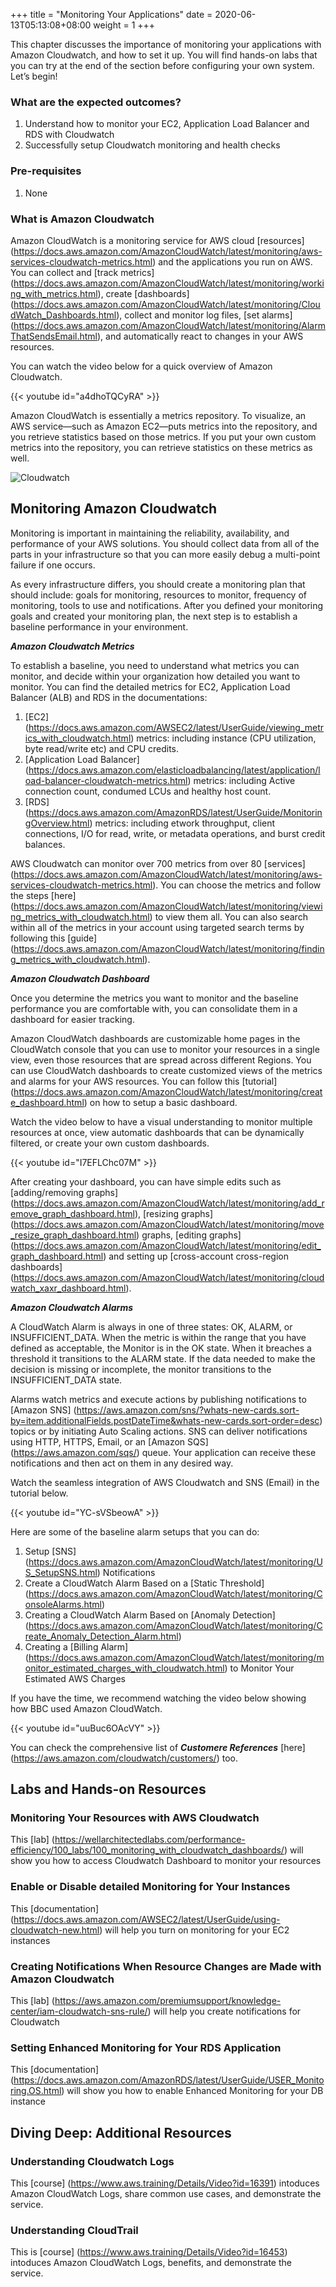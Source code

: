 +++
title = "Monitoring Your Applications"
date =  2020-06-13T05:13:08+08:00
weight = 1
+++

This chapter discusses the importance of monitoring your applications with Amazon Cloudwatch, and how to set it up. You will find hands-on labs that you can try at the end of the section before configuring your own system. Let’s begin!

### What are the expected outcomes?

1. Understand how to monitor your EC2, Application Load Balancer and RDS with Cloudwatch
2. Successfully setup Cloudwatch monitoring and health checks

### Pre-requisites

1. None

### What is Amazon Cloudwatch

Amazon CloudWatch is a monitoring service for AWS cloud [resources] (https://docs.aws.amazon.com/AmazonCloudWatch/latest/monitoring/aws-services-cloudwatch-metrics.html) and the applications you run on AWS. You can collect and [track metrics] (https://docs.aws.amazon.com/AmazonCloudWatch/latest/monitoring/working_with_metrics.html), create [dashboards] (https://docs.aws.amazon.com/AmazonCloudWatch/latest/monitoring/CloudWatch_Dashboards.html), collect and monitor log files, [set alarms] (https://docs.aws.amazon.com/AmazonCloudWatch/latest/monitoring/AlarmThatSendsEmail.html), and automatically react to changes in your AWS resources. 

You can watch the video below for a quick overview of Amazon Cloudwatch.

{{< youtube id="a4dhoTQCyRA" >}}

Amazon CloudWatch is essentially a metrics repository. To visualize, an AWS service—such as Amazon EC2—puts metrics into the repository, and you retrieve statistics based on those metrics. If you put your own custom metrics into the repository, you can retrieve statistics on these metrics as well.

![Cloudwatch](../img/cloudwatch.png)

## Monitoring Amazon Cloudwatch 

Monitoring is important in maintaining the reliability, availability, and performance of your AWS solutions. You should collect data from all of the parts in your infrastructure so that you can more easily debug a multi-point failure if one occurs.

As every infrastructure differs, you should create a monitoring plan that should include: goals for monitoring, resources to monitor, frequency of monitoring, tools to use and notifications. After you defined your monitoring goals and created your monitoring plan, the next step is to establish a baseline performance in your environment.

***Amazon Cloudwatch Metrics***

To establish a baseline, you need to understand what metrics you can monitor, and decide within your organization how detailed you want to monitor. You can find the detailed metrics for EC2, Application Load Balancer (ALB) and RDS in the documentations:

   1. [EC2] (https://docs.aws.amazon.com/AWSEC2/latest/UserGuide/viewing_metrics_with_cloudwatch.html) metrics: including instance (CPU utilization, byte read/write etc) and CPU credits.
   2. [Application Load Balancer] (https://docs.aws.amazon.com/elasticloadbalancing/latest/application/load-balancer-cloudwatch-metrics.html) metrics: including Active connection count, condumed LCUs and healthy host count.
   3. [RDS] (https://docs.aws.amazon.com/AmazonRDS/latest/UserGuide/MonitoringOverview.html) metrics: including etwork throughput, client connections, I/O for read, write, or metadata operations, and burst credit balances.

AWS Cloudwatch can monitor over 700 metrics from over 80 [services] (https://docs.aws.amazon.com/AmazonCloudWatch/latest/monitoring/aws-services-cloudwatch-metrics.html). You can choose the metrics and follow the steps [here] (https://docs.aws.amazon.com/AmazonCloudWatch/latest/monitoring/viewing_metrics_with_cloudwatch.html) to view them all. You can also search within all of the metrics in your account using targeted search terms by following this [guide] (https://docs.aws.amazon.com/AmazonCloudWatch/latest/monitoring/finding_metrics_with_cloudwatch.html).

***Amazon Cloudwatch Dashboard***

Once you determine the metrics you want to monitor and the baseline performance you are comfortable with, you can consolidate them in a dashboard for easier tracking. 

Amazon CloudWatch dashboards are customizable home pages in the CloudWatch console that you can use to monitor your resources in a single view, even those resources that are spread across different Regions. You can use CloudWatch dashboards to create customized views of the metrics and alarms for your AWS resources. You can follow this [tutorial] (https://docs.aws.amazon.com/AmazonCloudWatch/latest/monitoring/create_dashboard.html) on how to setup a basic dashboard.

Watch the video below to have a visual understanding to monitor multiple resources at once, view automatic dashboards that can be dynamically filtered, or create your own custom dashboards.

{{< youtube id="I7EFLChc07M" >}}

After creating your dashboard, you can have simple edits such as [adding/removing graphs] (https://docs.aws.amazon.com/AmazonCloudWatch/latest/monitoring/add_remove_graph_dashboard.html), [resizing graphs] (https://docs.aws.amazon.com/AmazonCloudWatch/latest/monitoring/move_resize_graph_dashboard.html) graphs, [editing graphs] (https://docs.aws.amazon.com/AmazonCloudWatch/latest/monitoring/edit_graph_dashboard.html)  and setting up [cross-account cross-region dashboards] (https://docs.aws.amazon.com/AmazonCloudWatch/latest/monitoring/cloudwatch_xaxr_dashboard.html).

***Amazon Cloudwatch Alarms***

A CloudWatch Alarm is always in one of three states: OK, ALARM, or INSUFFICIENT_DATA. When the metric is within the range that you have defined as acceptable, the Monitor is in the OK state. When it breaches a threshold it transitions to the ALARM state. If the data needed to make the decision is missing or incomplete, the monitor transitions to the INSUFFICIENT_DATA state.

Alarms watch metrics and execute actions by publishing notifications to [Amazon SNS] (https://aws.amazon.com/sns/?whats-new-cards.sort-by=item.additionalFields.postDateTime&whats-new-cards.sort-order=desc) topics or by initiating Auto Scaling actions. SNS can deliver notifications using HTTP, HTTPS, Email, or an [Amazon SQS] (https://aws.amazon.com/sqs/) queue. Your application can receive these notifications and then act on them in any desired way.

Watch the seamless integration of AWS Cloudwatch and SNS (Email) in the tutorial below.

{{< youtube id="YC-sVSbeowA" >}}

Here are some of the baseline alarm setups that you can do:
   1. Setup [SNS] (https://docs.aws.amazon.com/AmazonCloudWatch/latest/monitoring/US_SetupSNS.html) Notifications 
   2. Create a CloudWatch Alarm Based on a [Static Threshold] (https://docs.aws.amazon.com/AmazonCloudWatch/latest/monitoring/ConsoleAlarms.html)
   3. Creating a CloudWatch Alarm Based on [Anomaly Detection] (https://docs.aws.amazon.com/AmazonCloudWatch/latest/monitoring/Create_Anomaly_Detection_Alarm.html)
   4. Creating a [Billing Alarm] (https://docs.aws.amazon.com/AmazonCloudWatch/latest/monitoring/monitor_estimated_charges_with_cloudwatch.html) to Monitor Your Estimated AWS Charges

If you have the time, we recommend watching the video below showing how BBC used Amazon CloudWatch.

{{< youtube id="uuBuc6OAcVY" >}}

You can check the comprehensive list of ***Customere References*** [here] (https://aws.amazon.com/cloudwatch/customers/) too.

## Labs and Hands-on Resources

### Monitoring Your Resources with AWS Cloudwatch

This [lab] (https://wellarchitectedlabs.com/performance-efficiency/100_labs/100_monitoring_with_cloudwatch_dashboards/) will show you how to access Cloudwatch Dashboard to monitor your resources

### Enable or Disable detailed Monitoring for Your Instances 

This [documentation] (https://docs.aws.amazon.com/AWSEC2/latest/UserGuide/using-cloudwatch-new.html) will help you turn on monitoring for your EC2 instances


### Creating Notifications When Resource Changes are Made with Amazon Cloudwatch

This [lab] (https://aws.amazon.com/premiumsupport/knowledge-center/iam-cloudwatch-sns-rule/) will help you create notifications for Cloudwatch

### Setting Enhanced Monitoring for Your RDS Application 

This [documentation] (https://docs.aws.amazon.com/AmazonRDS/latest/UserGuide/USER_Monitoring.OS.html) will show you how to enable Enhanced Monitoring for your DB instance

## Diving Deep: Additional Resources

### Understanding Cloudwatch Logs

This [course] (https://www.aws.training/Details/Video?id=16391) intoduces Amazon CloudWatch Logs, share common use cases, and demonstrate the service.

### Understanding CloudTrail

This is [course] (https://www.aws.training/Details/Video?id=16453) intoduces Amazon CloudWatch Logs, benefits, and demonstrate the service.